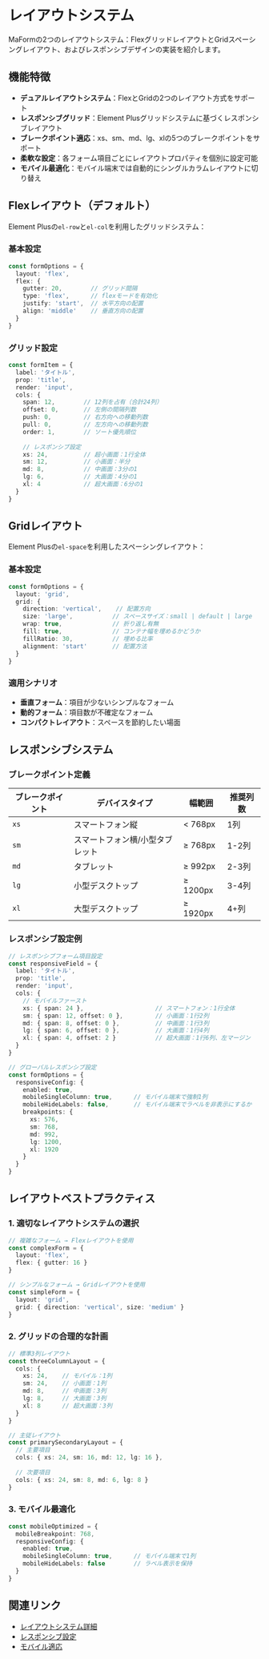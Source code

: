 # レイアウトシステム

MaFormの2つのレイアウトシステム：FlexグリッドレイアウトとGridスペーシングレイアウト、およびレスポンシブデザインの実装を紹介します。

<DemoPreview dir="demos/ma-form/layout-systems" />

## 機能特徴

- **デュアルレイアウトシステム**：FlexとGridの2つのレイアウト方式をサポート
- **レスポンシブグリッド**：Element Plusグリッドシステムに基づくレスポンシブレイアウト
- **ブレークポイント適応**：xs、sm、md、lg、xlの5つのブレークポイントをサポート
- **柔軟な設定**：各フォーム項目ごとにレイアウトプロパティを個別に設定可能
- **モバイル最適化**：モバイル端末では自動的にシングルカラムレイアウトに切り替え

## Flexレイアウト（デフォルト）

Element Plusの`el-row`と`el-col`を利用したグリッドシステム：

### 基本設定
```typescript
const formOptions = {
  layout: 'flex',
  flex: {
    gutter: 20,        // グリッド間隔
    type: 'flex',      // flexモードを有効化
    justify: 'start',  // 水平方向の配置
    align: 'middle'    // 垂直方向の配置
  }
}
```

### グリッド設定
```typescript
const formItem = {
  label: 'タイトル',
  prop: 'title',
  render: 'input',
  cols: {
    span: 12,        // 12列を占有（合計24列）
    offset: 0,       // 左側の間隔列数
    push: 0,         // 右方向への移動列数
    pull: 0,         // 左方向への移動列数
    order: 1,        // ソート優先順位
    
    // レスポンシブ設定
    xs: 24,          // 超小画面：1行全体
    sm: 12,          // 小画面：半分
    md: 8,           // 中画面：3分の1
    lg: 6,           // 大画面：4分の1
    xl: 4            // 超大画面：6分の1
  }
}
```

## Gridレイアウト

Element Plusの`el-space`を利用したスペーシングレイアウト：

### 基本設定
```typescript
const formOptions = {
  layout: 'grid',
  grid: {
    direction: 'vertical',    // 配置方向
    size: 'large',           // スペースサイズ：small | default | large
    wrap: true,              // 折り返し有無
    fill: true,              // コンテナ幅を埋めるかどうか
    fillRatio: 30,           // 埋める比率
    alignment: 'start'       // 配置方法
  }
}
```

### 適用シナリオ
- **垂直フォーム**：項目が少ないシンプルなフォーム
- **動的フォーム**：項目数が不確定なフォーム
- **コンパクトレイアウト**：スペースを節約したい場面

## レスポンシブシステム

### ブレークポイント定義

| ブレークポイント | デバイスタイプ | 幅範囲 | 推奨列数 |
|------|---------|----------|----------|
| `xs` | スマートフォン縦 | < 768px | 1列 |
| `sm` | スマートフォン横/小型タブレット | ≥ 768px | 1-2列 |
| `md` | タブレット | ≥ 992px | 2-3列 |
| `lg` | 小型デスクトップ | ≥ 1200px | 3-4列 |
| `xl` | 大型デスクトップ | ≥ 1920px | 4+列 |

### レスポンシブ設定例

```typescript
// レスポンシブフォーム項目設定
const responsiveField = {
  label: 'タイトル',
  prop: 'title',
  render: 'input',
  cols: {
    // モバイルファースト
    xs: { span: 24 },                    // スマートフォン：1行全体
    sm: { span: 12, offset: 0 },         // 小画面：1行2列
    md: { span: 8, offset: 0 },          // 中画面：1行3列  
    lg: { span: 6, offset: 0 },          // 大画面：1行4列
    xl: { span: 4, offset: 2 }           // 超大画面：1行6列、左マージン
  }
}

// グローバルレスポンシブ設定
const formOptions = {
  responsiveConfig: {
    enabled: true,
    mobileSingleColumn: true,      // モバイル端末で強制1列
    mobileHideLabels: false,       // モバイル端末でラベルを非表示にするか
    breakpoints: {
      xs: 576,
      sm: 768, 
      md: 992,
      lg: 1200,
      xl: 1920
    }
  }
}
```

## レイアウトベストプラクティス

### 1. 適切なレイアウトシステムの選択

```typescript
// 複雑なフォーム → Flexレイアウトを使用
const complexForm = {
  layout: 'flex',
  flex: { gutter: 16 }
}

// シンプルなフォーム → Gridレイアウトを使用  
const simpleForm = {
  layout: 'grid',
  grid: { direction: 'vertical', size: 'medium' }
}
```

### 2. グリッドの合理的な計画

```typescript
// 標準3列レイアウト
const threeColumnLayout = {
  cols: {
    xs: 24,    // モバイル：1列
    sm: 24,    // 小画面：1列
    md: 8,     // 中画面：3列
    lg: 8,     // 大画面：3列
    xl: 8      // 超大画面：3列
  }
}

// 主従レイアウト
const primarySecondaryLayout = {
  // 主要項目
  cols: { xs: 24, sm: 16, md: 12, lg: 16 },
  
  // 次要項目
  cols: { xs: 24, sm: 8, md: 6, lg: 8 }
}
```

### 3. モバイル最適化

```typescript
const mobileOptimized = {
  mobileBreakpoint: 768,
  responsiveConfig: {
    enabled: true,
    mobileSingleColumn: true,      // モバイル端末で1列
    mobileHideLabels: false        // ラベル表示を保持
  }
}
```

## 関連リンク

- [レイアウトシステム詳細](/ja/front/component/ma-form#レイアウトシステム詳細)
- [レスポンシブ設定](/ja/front/component/ma-form#responsiveconfig-レスポンシブ設定)
- [モバイル適応](/ja/front/component/ma-form/examples/mobile-responsive)